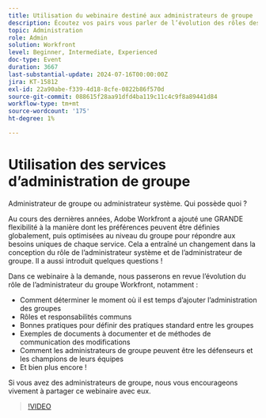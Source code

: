 ```yaml
---
title: Utilisation du webinaire destiné aux administrateurs de groupe
description: Écoutez vos pairs vous parler de l’évolution des rôles des administrateurs système et de groupe de Workfront. Explorez les rôles, les bonnes pratiques, la documentation et le plaidoyer dans notre webinaire à la demande.
topic: Administration
role: Admin
solution: Workfront
level: Beginner, Intermediate, Experienced
doc-type: Event
duration: 3667
last-substantial-update: 2024-07-16T00:00:00Z
jira: KT-15812
exl-id: 22a90abe-f339-4d18-8cfe-0822b86f570d
source-git-commit: 088615f28aa91dfd4ba119c11c4c9f8a89441d84
workflow-type: tm+mt
source-wordcount: '175'
ht-degree: 1%

---
```


# Utilisation des services d’administration de groupe

Administrateur de groupe ou administrateur système. Qui possède quoi ?

Au cours des dernières années, Adobe Workfront a ajouté une GRANDE flexibilité à la manière dont les préférences peuvent être définies globalement, puis optimisées au niveau du groupe pour répondre aux besoins uniques de chaque service. Cela a entraîné un changement dans la conception du rôle de l’administrateur système et de l’administrateur de groupe. Il a aussi introduit quelques questions !

Dans ce webinaire à la demande, nous passerons en revue l’évolution du rôle de l’administrateur du groupe Workfront, notamment :

* Comment déterminer le moment où il est temps d’ajouter l’administration des groupes
* Rôles et responsabilités communs
* Bonnes pratiques pour définir des pratiques standard entre les groupes
* Exemples de documents à documenter et de méthodes de communication des modifications
* Comment les administrateurs de groupe peuvent être les défenseurs et les champions de leurs équipes
* Et bien plus encore !

Si vous avez des administrateurs de groupe, nous vous encourageons vivement à partager ce webinaire avec eux.

>[!VIDEO](https://video.tv.adobe.com/v/3431006/?learn=on)
